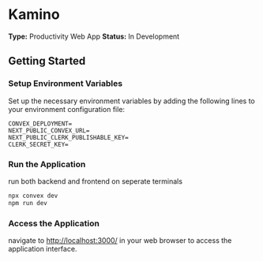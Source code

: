 # Kamino

**Type:** Productivity Web App
**Status:** In Development  

## Getting Started

### Setup Environment Variables

Set up the necessary environment variables by adding the following lines to your environment configuration file:

```plaintext
CONVEX_DEPLOYMENT=
NEXT_PUBLIC_CONVEX_URL=
NEXT_PUBLIC_CLERK_PUBLISHABLE_KEY=
CLERK_SECRET_KEY=
```

### Run the Application
run both backend and frontend on seperate terminals
```bash
npx convex dev
npm run dev
```

### Access the Application

navigate to [http://localhost:3000/](http://localhost:3000/) in your web browser to access the application interface.

